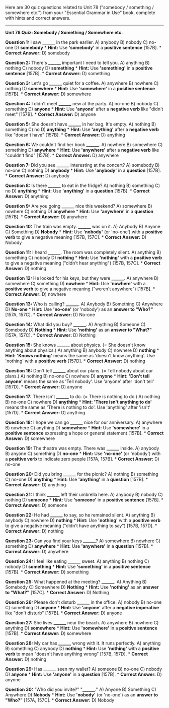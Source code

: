 Here are 30 quiz questions related to Unit 78 ("somebody / something / somewhere etc.") from your "Essential Grammar in Use" book, complete with hints and correct answers.

---

**Unit 78 Quiz: Somebody / Something / Somewhere etc.**

**Question 1:** I saw **______** in the park earlier.
A) anybody
B) nobody
C) no-one
D) **somebody**
    *   **Hint:** Use **'somebody'** in a **positive sentence** [157B].
    *   **Correct Answer:** D) somebody

**Question 2:** There's **______** important I need to tell you.
A) anything
B) nothing
C) nobody
D) **something**
    *   **Hint:** Use **'something'** in a **positive sentence** [157B].
    *   **Correct Answer:** D) something

**Question 3:** Let's go **______** quiet for a coffee.
A) anywhere
B) nowhere
C) nothing
D) **somewhere**
    *   **Hint:** Use **'somewhere'** in a **positive sentence** [157B].
    *   **Correct Answer:** D) somewhere

**Question 4:** I didn't meet **______** new at the party.
A) no-one
B) nobody
C) something
D) **anyone**
    *   **Hint:** Use **'anyone'** after a **negative verb** like "didn't meet" [157B].
    *   **Correct Answer:** D) anyone

**Question 5:** She doesn't have **______** in her bag. It's empty.
A) nothing
B) something
C) no
D) **anything**
    *   **Hint:** Use **'anything'** after a **negative verb** like "doesn't have" [157B].
    *   **Correct Answer:** D) anything

**Question 6:** We couldn't find her book **______**.
A) nowhere
B) somewhere
C) something
D) **anywhere**
    *   **Hint:** Use **'anywhere'** after a **negative verb** like "couldn't find" [157B].
    *   **Correct Answer:** D) anywhere

**Question 7:** Did you see **______** interesting at the concert?
A) somebody
B) no-one
C) nothing
D) **anybody**
    *   **Hint:** Use **'anybody'** in a **question** [157B].
    *   **Correct Answer:** D) anybody

**Question 8:** Is there **______** to eat in the fridge?
A) nothing
B) something
C) no
D) **anything**
    *   **Hint:** Use **'anything'** in a **question** [157B].
    *   **Correct Answer:** D) anything

**Question 9:** Are you going **______** nice this weekend?
A) somewhere
B) nowhere
C) nothing
D) **anywhere**
    *   **Hint:** Use **'anywhere'** in a **question** [157B].
    *   **Correct Answer:** D) anywhere

**Question 10:** The train was empty. **______** was on it.
A) Anybody
B) Anyone
C) Something
D) **Nobody**
    *   **Hint:** Use **'nobody'** (or 'no-one') with a **positive verb** to give a negative meaning [157B, 157C].
    *   **Correct Answer:** D) Nobody

**Question 11:** I heard **______**. The room was completely silent.
A) anything
B) something
C) nobody
D) **nothing**
    *   **Hint:** Use **'nothing'** with a **positive verb** to give a negative meaning ("didn't hear anything") [157B, 157C].
    *   **Correct Answer:** D) nothing

**Question 12:** He looked for his keys, but they were **______**.
A) anywhere
B) somewhere
C) something
D) **nowhere**
    *   **Hint:** Use **'nowhere'** with a **positive verb** to give a negative meaning ("weren't anywhere") [157B].
    *   **Correct Answer:** D) nowhere

**Question 13:** Who is calling? **______**.
A) Anybody
B) Something
C) Anywhere
D) **No-one**
    *   **Hint:** Use **'no-one'** (or 'nobody') as an **answer to "Who?"** [157A, 157C].
    *   **Correct Answer:** D) No-one

**Question 14:** What did you buy? **______**.
A) Anything
B) Someone
C) Somebody
D) **Nothing**
    *   **Hint:** Use **'nothing'** as an **answer to "What?"** [157A, 157C].
    *   **Correct Answer:** D) Nothing

**Question 15:** She knows **______** about physics. (= She doesn't know anything about physics.)
A) anything
B) anybody
C) nowhere
D) **nothing**
    *   **Hint:** **'Knows nothing'** means the same as 'doesn't know anything'. Use 'nothing' with a **positive verb** [157D].
    *   **Correct Answer:** D) nothing

**Question 16:** Don't tell **______** about our plans. (= Tell nobody about our plans.)
A) nothing
B) no-one
C) nowhere
D) **anyone**
    *   **Hint:** **'Don't tell anyone'** means the same as 'Tell nobody'. Use 'anyone' after 'don't tell' [157D].
    *   **Correct Answer:** D) anyone

**Question 17:** There isn't **______** to do. (= There is nothing to do.)
A) nothing
B) no-one
C) nowhere
D) **anything**
    *   **Hint:** **'There isn't anything to do'** means the same as 'There is nothing to do'. Use 'anything' after 'isn't' [157D].
    *   **Correct Answer:** D) anything

**Question 18:** I hope we can go **______** nice for our anniversary.
A) anywhere
B) nowhere
C) anything
D) **somewhere**
    *   **Hint:** Use **'somewhere'** in a **positive sentence** expressing a hope or general statement [157B].
    *   **Correct Answer:** D) somewhere

**Question 19:** The theatre was empty. There was **______** inside.
A) anybody
B) anyone
C) something
D) **no-one**
    *   **Hint:** Use **'no-one'** (or 'nobody') with a **positive verb** to indicate zero people [157A, 157B].
    *   **Correct Answer:** D) no-one

**Question 20:** Did you bring **______** for the picnic?
A) nothing
B) something
C) no-one
D) **anything**
    *   **Hint:** Use **'anything'** in a **question** [157B].
    *   **Correct Answer:** D) anything

**Question 21:** I think **______** left their umbrella here.
A) anybody
B) nobody
C) nothing
D) **someone**
    *   **Hint:** Use **'someone'** in a **positive sentence** [157B].
    *   **Correct Answer:** D) someone

**Question 22:** He had **______** to say, so he remained silent.
A) anything
B) anybody
C) nowhere
D) **nothing**
    *   **Hint:** Use **'nothing'** with a **positive verb** to give a negative meaning ("didn't have anything to say") [157B, 157D].
    *   **Correct Answer:** D) nothing

**Question 23:** Can you find your keys **______**?
A) somewhere
B) nowhere
C) something
D) **anywhere**
    *   **Hint:** Use **'anywhere'** in a **question** [157B].
    *   **Correct Answer:** D) anywhere

**Question 24:** I feel like eating **______** sweet.
A) anything
B) nothing
C) nobody
D) **something**
    *   **Hint:** Use **'something'** in a **positive sentence** [157B].
    *   **Correct Answer:** D) something

**Question 25:** What happened at the meeting? **______**.
A) Anything
B) Somebody
C) Somewhere
D) **Nothing**
    *   **Hint:** Use **'nothing'** as an **answer to "What?"** [157C].
    *   **Correct Answer:** D) Nothing

**Question 26:** Please don't disturb **______** in the office.
A) nobody
B) no-one
C) something
D) **anyone**
    *   **Hint:** Use **'anyone'** after a **negative imperative** like "don't disturb" [157B].
    *   **Correct Answer:** D) anyone

**Question 27:** She lives **______** near the beach.
A) anywhere
B) nowhere
C) anything
D) **somewhere**
    *   **Hint:** Use **'somewhere'** in a **positive sentence** [157B].
    *   **Correct Answer:** D) somewhere

**Question 28:** My car has **______** wrong with it. It runs perfectly.
A) anything
B) something
C) anybody
D) **nothing**
    *   **Hint:** Use **'nothing'** with a **positive verb** to mean "doesn't have anything wrong" [157B, 157D].
    *   **Correct Answer:** D) nothing

**Question 29:** Has **______** seen my wallet?
A) someone
B) no-one
C) nobody
D) **anyone**
    *   **Hint:** Use **'anyone'** in a **question** [157B].
    *   **Correct Answer:** D) anyone

**Question 30:** "Who did you invite?" "**______**."
A) Anyone
B) Something
C) Anywhere
D) **Nobody**
    *   **Hint:** Use **'nobody'** (or 'no-one') as an **answer to "Who?"** [157A, 157C].
    *   **Correct Answer:** D) Nobody